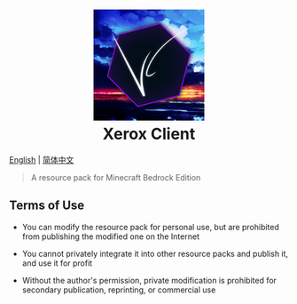 <div><h1 align=center><img src="pack_icon.png" alt="icon" width="200"><br>Xerox Client<br></h1></div>

[English](/README.md) | [简体中文](/README_CH.md)

>A resource pack for Minecraft Bedrock Edition

## Terms of Use

+ You can modify the resource pack for personal use, but are prohibited from publishing the modified one on the Internet

+ You cannot privately integrate it into other resource packs and publish it, and use it for profit

+ Without the author's permission, private modification is prohibited for secondary publication, reprinting, or commercial use
